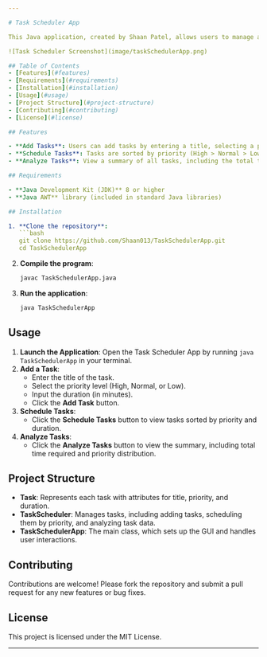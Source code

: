 ```yaml
---

# Task Scheduler App

This Java application, created by Shaan Patel, allows users to manage and prioritize tasks based on priority and duration. Tasks can be scheduled and analyzed to help users effectively organize their workload. The app provides a simple GUI built with AWT for adding tasks, scheduling them by priority, and analyzing their total time and efficiency.

![Task Scheduler Screenshot](image/taskSchedulerApp.png)

## Table of Contents
- [Features](#features)
- [Requirements](#requirements)
- [Installation](#installation)
- [Usage](#usage)
- [Project Structure](#project-structure)
- [Contributing](#contributing)
- [License](#license)

## Features

- **Add Tasks**: Users can add tasks by entering a title, selecting a priority (High, Normal, or Low), and specifying a duration in minutes.
- **Schedule Tasks**: Tasks are sorted by priority (High > Normal > Low), and within the same priority, by shortest duration first.
- **Analyze Tasks**: View a summary of all tasks, including the total time required, number of tasks per priority level, and average task duration.

## Requirements

- **Java Development Kit (JDK)** 8 or higher
- **Java AWT** library (included in standard Java libraries)

## Installation

1. **Clone the repository**:
   ```bash
   git clone https://github.com/Shaan013/TaskSchedulerApp.git
   cd TaskSchedulerApp
   ```

2. **Compile the program**:
   ```bash
   javac TaskSchedulerApp.java
   ```

3. **Run the application**:
   ```bash
   java TaskSchedulerApp
   ```

## Usage

1. **Launch the Application**: Open the Task Scheduler App by running `java TaskSchedulerApp` in your terminal.
2. **Add a Task**:
   - Enter the title of the task.
   - Select the priority level (High, Normal, or Low).
   - Input the duration (in minutes).
   - Click the **Add Task** button.
3. **Schedule Tasks**:
   - Click the **Schedule Tasks** button to view tasks sorted by priority and duration.
4. **Analyze Tasks**:
   - Click the **Analyze Tasks** button to view the summary, including total time required and priority distribution.

## Project Structure

- **Task**: Represents each task with attributes for title, priority, and duration.
- **TaskScheduler**: Manages tasks, including adding tasks, scheduling them by priority, and analyzing task data.
- **TaskSchedulerApp**: The main class, which sets up the GUI and handles user interactions.

## Contributing

Contributions are welcome! Please fork the repository and submit a pull request for any new features or bug fixes.

## License

This project is licensed under the MIT License. 

--- 
```

